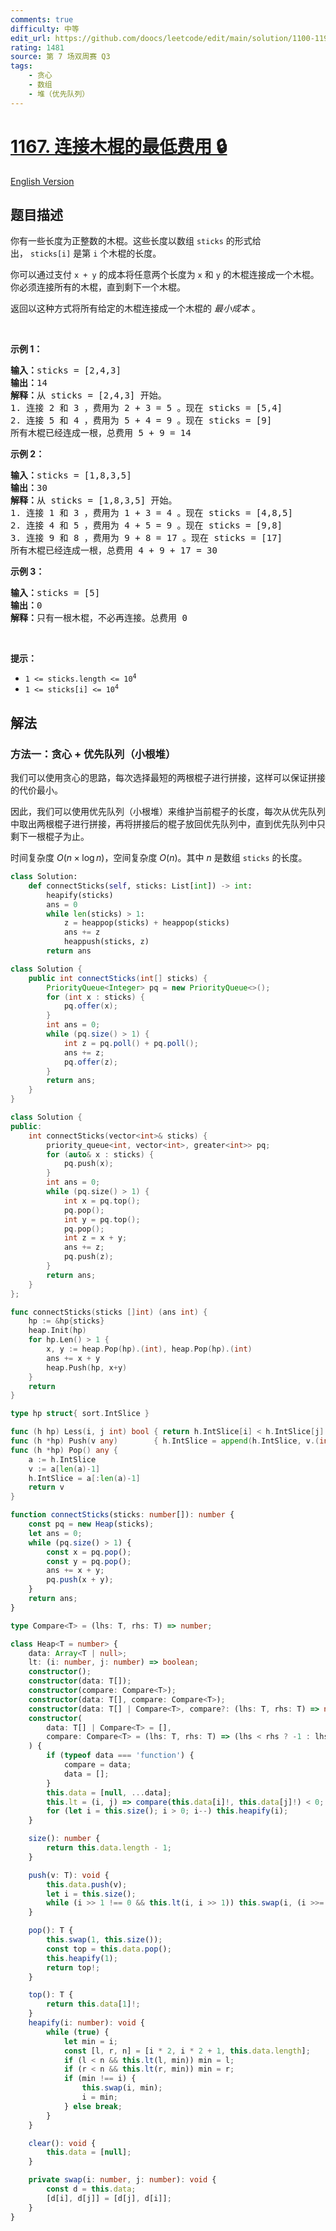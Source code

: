 ```yaml
---
comments: true
difficulty: 中等
edit_url: https://github.com/doocs/leetcode/edit/main/solution/1100-1199/1167.Minimum%20Cost%20to%20Connect%20Sticks/README.md
rating: 1481
source: 第 7 场双周赛 Q3
tags:
    - 贪心
    - 数组
    - 堆（优先队列）
---
```


<!-- problem:start -->

# [1167. 连接木棍的最低费用 🔒](https://leetcode.cn/problems/minimum-cost-to-connect-sticks)

[English Version](/solution/1100-1199/1167.Minimum%20Cost%20to%20Connect%20Sticks/README_EN.md)

## 题目描述

<!-- description:start -->

<p>你有一些长度为正整数的木棍。这些长度以数组<meta charset="UTF-8" />&nbsp;<code>sticks</code>&nbsp;的形式给出，<meta charset="UTF-8" />&nbsp;<code>sticks[i]</code>&nbsp;是第 <code>i</code> 个木棍的长度。</p>

<p>你可以通过支付 <code>x + y</code> 的成本将任意两个长度为 <code>x</code> 和 <code>y</code> 的木棍连接成一个木棍。你必须连接所有的木棍，直到剩下一个木棍。</p>

<p>返回以这种方式将所有给定的木棍连接成一个木棍的<em> 最小成本 </em>。</p>

<p>&nbsp;</p>

<p><strong>示例 1：</strong></p>

<pre>
<strong>输入：</strong>sticks = [2,4,3]
<strong>输出：</strong>14
<strong>解释：</strong>从 sticks = [2,4,3] 开始。
1. 连接 2 和 3 ，费用为 2 + 3 = 5 。现在 sticks = [5,4]
2. 连接 5 和 4 ，费用为 5 + 4 = 9 。现在 sticks = [9]
所有木棍已经连成一根，总费用 5 + 9 = 14
</pre>

<p><strong>示例 2：</strong></p>

<pre>
<strong>输入：</strong>sticks = [1,8,3,5]
<strong>输出：</strong>30
<strong>解释：</strong>从 sticks = [1,8,3,5] 开始。
1. 连接 1 和 3 ，费用为 1 + 3 = 4 。现在 sticks = [4,8,5]
2. 连接 4 和 5 ，费用为 4 + 5 = 9 。现在 sticks = [9,8]
3. 连接 9 和 8 ，费用为 9 + 8 = 17 。现在 sticks = [17]
所有木棍已经连成一根，总费用 4 + 9 + 17 = 30
</pre>

<p><strong>示例 3：</strong></p>

<pre>
<strong>输入：</strong>sticks = [5]
<strong>输出：</strong>0
<strong>解释：</strong>只有一根木棍，不必再连接。总费用 0
</pre>

<p>&nbsp;</p>

<p><strong>提示：</strong></p>

<ul>
	<li><code>1 &lt;= sticks.length &lt;= 10<sup>4</sup></code></li>
	<li><code>1 &lt;= sticks[i] &lt;= 10<sup>4</sup></code></li>
</ul>

<!-- description:end -->

## 解法

<!-- solution:start -->

### 方法一：贪心 + 优先队列（小根堆）

我们可以使用贪心的思路，每次选择最短的两根棍子进行拼接，这样可以保证拼接的代价最小。

因此，我们可以使用优先队列（小根堆）来维护当前棍子的长度，每次从优先队列中取出两根棍子进行拼接，再将拼接后的棍子放回优先队列中，直到优先队列中只剩下一根棍子为止。

时间复杂度 $O(n \times \log n)$，空间复杂度 $O(n)$。其中 $n$ 是数组 `sticks` 的长度。

<!-- tabs:start -->

```python
class Solution:
    def connectSticks(self, sticks: List[int]) -> int:
        heapify(sticks)
        ans = 0
        while len(sticks) > 1:
            z = heappop(sticks) + heappop(sticks)
            ans += z
            heappush(sticks, z)
        return ans
```

```java
class Solution {
    public int connectSticks(int[] sticks) {
        PriorityQueue<Integer> pq = new PriorityQueue<>();
        for (int x : sticks) {
            pq.offer(x);
        }
        int ans = 0;
        while (pq.size() > 1) {
            int z = pq.poll() + pq.poll();
            ans += z;
            pq.offer(z);
        }
        return ans;
    }
}
```

```cpp
class Solution {
public:
    int connectSticks(vector<int>& sticks) {
        priority_queue<int, vector<int>, greater<int>> pq;
        for (auto& x : sticks) {
            pq.push(x);
        }
        int ans = 0;
        while (pq.size() > 1) {
            int x = pq.top();
            pq.pop();
            int y = pq.top();
            pq.pop();
            int z = x + y;
            ans += z;
            pq.push(z);
        }
        return ans;
    }
};
```

```go
func connectSticks(sticks []int) (ans int) {
	hp := &hp{sticks}
	heap.Init(hp)
	for hp.Len() > 1 {
		x, y := heap.Pop(hp).(int), heap.Pop(hp).(int)
		ans += x + y
		heap.Push(hp, x+y)
	}
	return
}

type hp struct{ sort.IntSlice }

func (h hp) Less(i, j int) bool { return h.IntSlice[i] < h.IntSlice[j] }
func (h *hp) Push(v any)        { h.IntSlice = append(h.IntSlice, v.(int)) }
func (h *hp) Pop() any {
	a := h.IntSlice
	v := a[len(a)-1]
	h.IntSlice = a[:len(a)-1]
	return v
}
```

```ts
function connectSticks(sticks: number[]): number {
    const pq = new Heap(sticks);
    let ans = 0;
    while (pq.size() > 1) {
        const x = pq.pop();
        const y = pq.pop();
        ans += x + y;
        pq.push(x + y);
    }
    return ans;
}

type Compare<T> = (lhs: T, rhs: T) => number;

class Heap<T = number> {
    data: Array<T | null>;
    lt: (i: number, j: number) => boolean;
    constructor();
    constructor(data: T[]);
    constructor(compare: Compare<T>);
    constructor(data: T[], compare: Compare<T>);
    constructor(data: T[] | Compare<T>, compare?: (lhs: T, rhs: T) => number);
    constructor(
        data: T[] | Compare<T> = [],
        compare: Compare<T> = (lhs: T, rhs: T) => (lhs < rhs ? -1 : lhs > rhs ? 1 : 0),
    ) {
        if (typeof data === 'function') {
            compare = data;
            data = [];
        }
        this.data = [null, ...data];
        this.lt = (i, j) => compare(this.data[i]!, this.data[j]!) < 0;
        for (let i = this.size(); i > 0; i--) this.heapify(i);
    }

    size(): number {
        return this.data.length - 1;
    }

    push(v: T): void {
        this.data.push(v);
        let i = this.size();
        while (i >> 1 !== 0 && this.lt(i, i >> 1)) this.swap(i, (i >>= 1));
    }

    pop(): T {
        this.swap(1, this.size());
        const top = this.data.pop();
        this.heapify(1);
        return top!;
    }

    top(): T {
        return this.data[1]!;
    }
    heapify(i: number): void {
        while (true) {
            let min = i;
            const [l, r, n] = [i * 2, i * 2 + 1, this.data.length];
            if (l < n && this.lt(l, min)) min = l;
            if (r < n && this.lt(r, min)) min = r;
            if (min !== i) {
                this.swap(i, min);
                i = min;
            } else break;
        }
    }

    clear(): void {
        this.data = [null];
    }

    private swap(i: number, j: number): void {
        const d = this.data;
        [d[i], d[j]] = [d[j], d[i]];
    }
}
```

<!-- tabs:end -->

<!-- solution:end -->

<!-- problem:end -->
